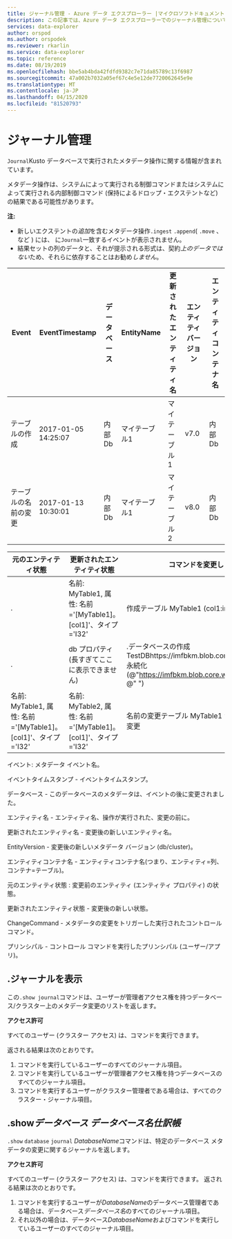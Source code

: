 ```yaml
---
title: ジャーナル管理 - Azure データ エクスプローラー |マイクロソフトドキュメント
description: この記事では、Azure データ エクスプローラーでのジャーナル管理について説明します。
services: data-explorer
author: orspod
ms.author: orspodek
ms.reviewer: rkarlin
ms.service: data-explorer
ms.topic: reference
ms.date: 08/19/2019
ms.openlocfilehash: bbe5ab4bda42fdfd9382c7e71da85789c13f6987
ms.sourcegitcommit: 47a002b7032a05ef67c4e5e12de7720062645e9e
ms.translationtype: MT
ms.contentlocale: ja-JP
ms.lasthandoff: 04/15/2020
ms.locfileid: "81520793"
---
```

# <a name="journal-management"></a>ジャーナル管理

 `Journal`Kusto データベースで実行されたメタデータ操作に関する情報が含まれています。

メタデータ操作は、システムによって実行される制御コマンドまたはシステムによって実行される内部制御コマンド (保持によるドロップ・エクステントなど) の結果である可能性があります。

**注:**

- 新しいエクステントの*追加*を含むメタデータ操作`.ingest` `.append`( `.move` 、 など ) には、 に`Journal`一致するイベントが表示されません。
- 結果セットの列のデータと、それが提示される形式は、契約*上のデータではない*ため、それらに依存することはお勧め*しません*。

|Event        |EventTimestamp     |データベース  |EntityName|更新されたエンティティ名|エンティティバージョン|エンティティコンテナ名|
|-------------|-------------------|----------|----------|-----------------|-------------|-------------------|
|テーブルの作成 |2017-01-05 14:25:07|内部Db|マイテーブル1  |マイテーブル1         |v7.0         |内部Db         |
|テーブルの名前の変更 |2017-01-13 10:30:01|内部Db|マイテーブル1  |マイテーブル2         |v8.0         |内部Db         |  

|元のエンティティ状態|更新されたエンティティ状態                                              |コマンドを変更します。                                                                                                          |プリンシパル            |
|-------------------|----------------------------------------------------------------|-----------------------------------------------------------------------------------------------------------------------|---------------------|
|.                  |名前: MyTable1, 属性: 名前='[MyTable1]。[col1]'、タイプ='I32'|作成テーブル MyTable1 (col1:int)                                                                                      |imike@fabrikam.com
|.                  |db プロパティ (長すぎてここに表示できません)               |.データベースの作成 TestDBhttps://imfbkm.blob.core.windows.net/md永続化 (@"https://imfbkm.blob.core.windows.net/data", @" ")|AAD アプリ id=76263cdb-abcd-545644e9c404
|名前: MyTable1, 属性: 名前='[MyTable1]。[col1]'、タイプ='I32'|名前: MyTable2, 属性: 名前='[MyTable1]。[col1]'、タイプ='I32'|名前の変更テーブル MyTable1 から MyTable2 に変更|rdmik@fabrikam.com


イベント: メタデータ イベント名。

イベントタイムスタンプ - イベントタイムスタンプ。

データベース - このデータベースのメタデータは、イベントの後に変更されました。

エンティティ名 - エンティティ名、操作が実行された、変更の前に。

更新されたエンティティ名 - 変更後の新しいエンティティ名。

EntityVersion - 変更後の新しいメタデータ バージョン (db/cluster)。

エンティティコンテナ名 - エンティティコンテナ名(つまり、エンティティ=列、コンテナ=テーブル)。

元のエンティティ状態 : 変更前のエンティティ (エンティティ プロパティ) の状態。

更新されたエンティティ状態 - 変更後の新しい状態。

ChangeCommand - メタデータの変更をトリガーした実行されたコントロールコマンド。

プリンシパル - コントロール コマンドを実行したプリンシパル (ユーザー/アプリ)。
                    
## <a name="show-journal"></a>.ジャーナルを表示

この`.show journal`コマンドは、ユーザーが管理者アクセス権を持つデータベース/クラスター上のメタデータ変更のリストを返します。

**アクセス許可**

すべてのユーザー (クラスター アクセス) は、コマンドを実行できます。 

返される結果は次のとおりです。 
1. コマンドを実行しているユーザーのすべてのジャーナル項目。 
2. コマンドを実行しているユーザーが管理者アクセス権を持つデータベースのすべてのジャーナル項目。 
3. コマンドを実行するユーザーがクラスター管理者である場合は、すべてのクラスター・ジャーナル項目。 

## <a name="show-database-databasename-journal"></a>.show*データベース データベース名仕訳帳* 

`.show` `database` `journal` *DatabaseName*コマンドは、特定のデータベース メタデータの変更に関するジャーナルを返します。

**アクセス許可**

すべてのユーザー (クラスター アクセス) は、コマンドを実行できます。 返される結果は次のとおりです。 
1. コマンドを実行するユーザーが*DatabaseName*のデータベース管理者である場合は、データベース*データベース名*のすべてのジャーナル項目。 
2. それ以外の場合は、データベース*DatabaseName*およびコマンドを実行しているユーザーのすべてのジャーナル項目。 

